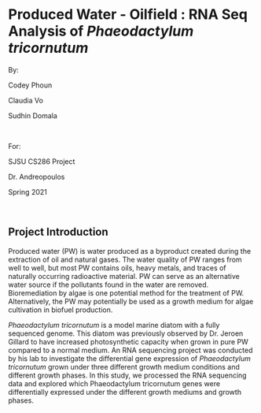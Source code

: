 # Produced Water - Oilfield : RNA Seq Analysis of *Phaeodactylum tricornutum*

By:

Codey Phoun

Claudia Vo

Sudhin Domala

&nbsp;

For:

SJSU CS286 Project

Dr. Andreopoulos 

Spring 2021

&nbsp;

## Project Introduction

Produced water (PW) is water produced as a byproduct created during the extraction of oil and natural gases. The water quality of PW ranges from well to well, but most PW contains oils, heavy metals, and traces of naturally occurring radioactive material. PW can serve as an alternative water source if the pollutants found in the water are removed. Bioremediation by algae is one potential method for the treatment of  PW. Alternatively, the PW may potentially be used as a growth medium for algae cultivation in biofuel production. 

*Phaeodactylum tricornutum* is a model marine diatom with a fully sequenced genome. This diatom was previously observed by Dr. Jeroen Gillard to have increased photosynthetic capacity when grown in pure PW compared to a normal medium. An RNA sequencing project was conducted by his lab to investigate the differential gene expression of *Phaeodactylum tricornutum* grown under three different growth medium conditions and different growth phases. In this study, we processed the RNA sequencing data and explored which Phaeodactylum tricornutum genes were differentially expressed under the different growth mediums and growth phases. 